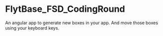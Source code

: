 # FlytBase_FSD_CodingRound
An angular app to generate new boxes in your app. And move those boxes using your keyboard keys.
